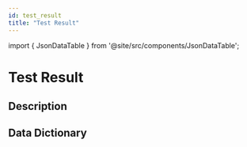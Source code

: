 ```yaml
---
id: test_result
title: "Test Result"
---
```



import { JsonDataTable } from '@site/src/components/JsonDataTable';

# Test Result

## Description

## Data Dictionary

<JsonDataTable jsonPath="nodes.model\.data_profiling\.data_profiling__test_result.columns" />